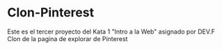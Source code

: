 # Clon-Pinterest
Este es el tercer proyecto del Kata 1 "Intro a la Web" asignado por DEV.F
Clon de la pagina de explorar de Pinterest
